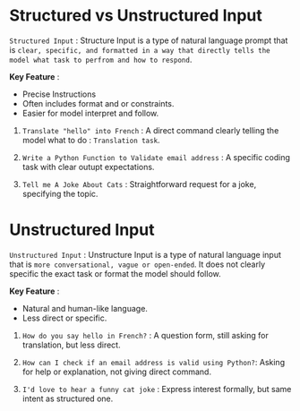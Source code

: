 # Structured vs Unstructured Input

`Structured Input` : Structure Input is a type of natural language prompt that is `clear, specific, and formatted in a way that directly tells the model what task to perfrom and how to respond`. 

**Key Feature** : 

- Precise Instructions
- Often includes format and or constraints.
- Easier for model interpret and follow.

1. `Translate "hello" into French` : A direct command clearly telling the model what to do : `Translation task`.

2. `Write a Python Function to Validate email address` : A specific coding task with clear outupt expectations.

3. `Tell me A Joke About Cats` : Straightforward request for a joke, specifying the topic.


# Unstructured Input

`Unstructured Input` : Unstructure Input is a type of natural language input that is `more conversational, vague or open-ended`. It does not clearly specific the exact task or format the model should follow.

**Key Feature** : 

- Natural and human-like language.
- Less direct or specific.

1. `How do you say hello in French?` : A question form, still asking for translation, but less direct.

2. `How can I check if an email address is valid using Python?`:  Asking for help or explanation, not giving direct command.

3. `I'd love to hear a funny cat joke` : Express interest formally, but same intent as structured one.
